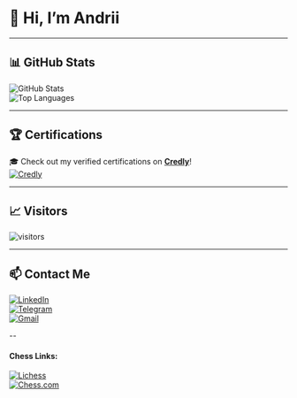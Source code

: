 # 👋 Hi, I’m Andrii

---

## 📊 GitHub Stats  
![GitHub Stats](https://github-readme-stats.vercel.app/api?username=AndriiQwq&show_icons=true&theme=tokyonight
)  
![Top Languages](https://github-readme-stats.vercel.app/api/top-langs/?username=AndriiQwq&layout=compact&theme=tokyonight
)  

---

## 🏆 Certifications  
🎓 Check out my verified certifications on **[Credly](https://www.credly.com/users/andrii-dokaniev)**!  
[![Credly](https://img.shields.io/badge/Credly-FF6F00?style=for-the-badge&logo=awards&logoColor=white)](https://www.credly.com/users/andrii-dokaniev)  

---

## 📈 Visitors  
![visitors](https://visitor-badge.laobi.icu/badge?page_id=AndriiQwq.README.md)  

---

## 📫 Contact Me  
[![LinkedIn](https://img.shields.io/badge/LinkedIn-0077B5?style=for-the-badge&logo=linkedin&logoColor=white)](https://www.linkedin.com/in/andrii-dokaniev-151238311/)  
[![Telegram](https://img.shields.io/badge/Telegram-2CA5E0?style=for-the-badge&logo=telegram&logoColor=white)](https://t.me/andrii952q)  
[![Gmail](https://img.shields.io/badge/Gmail-D14836?style=for-the-badge&logo=gmail&logoColor=white)](mailto:dokanev.elma5@gmail.com)

--

#### Chess Links:
[![Lichess](https://img.shields.io/badge/Lichess-FFFFFF?style=for-the-badge&logo=lichess&logoColor=green)](https://lichess.org/@/Dokanev_Andrey)  
[![Chess.com](https://img.shields.io/badge/Chess.com-FFFFFF?style=for-the-badge&logo=Chess.com&logoColor=green)](https://chess.com/Vip_Analysis_Base)


